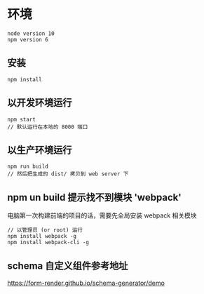# 环境
```
node version 10
npm version 6
```

## 安装

``` 
npm install
```



## 以开发环境运行

```
npm start
// 默认运行在本地的 8000 端口
```



## 以生产环境运行

```
npm run build
// 然后把生成的 dist/ 拷贝到 web server 下
```

## npm un build 提示找不到模块 'webpack'
电脑第一次构建前端的项目的话，需要先全局安装 webpack 相关模块
```
// 以管理员 (or root) 运行
npm install webpack -g
npm install webpack-cli -g
```


## schema 自定义组件参考地址
https://form-render.github.io/schema-generator/demo